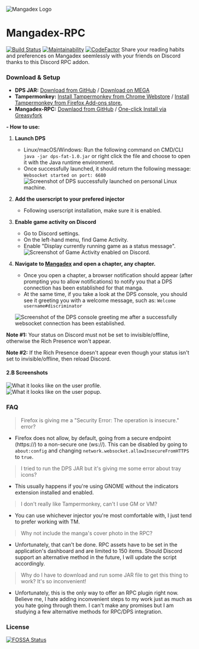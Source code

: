 ![Mangadex Logo](https://mangadex.org/images/misc/navbar.svg)
# Mangadex-RPC
[![Build Status](https://scrutinizer-ci.com/g/Jinzulen/Mangadex-RPC/badges/build.png?b=master)](https://scrutinizer-ci.com/g/Jinzulen/Mangadex-RPC/build-status/master) [![Maintainability](https://api.codeclimate.com/v1/badges/990f8b50b19662b84f1a/maintainability)](https://codeclimate.com/github/Jinzulen/Mangadex-RPC/maintainability) [![CodeFactor](https://www.codefactor.io/repository/github/jinzulen/mangadex-rpc/badge/master)](https://www.codefactor.io/repository/github/jinzulen/mangadex-rpc/overview/master) 
Share your reading habits and preferences on Mangadex seemlessly with your friends on Discord thanks to this Discord RPC addon.

### Download & Setup
- **DPS JAR:** [Download from GitHub](https://github.com/Jinzulen/Mangadex-RPC/blob/master/ext/tools/DPS.jar) / [Download on MEGA](https://mega.nz/#!wF43zIQT!KHUNhIuxZnXjvwBjklCqXyNSiNvhyA9hDzm2sz4pyug)
- **Tampermonkey:** [Install Tampermonkey from Chrome Webstore](https://chrome.google.com/webstore/detail/tampermonkey/dhdgffkkebhmkfjojejmpbldmpobfkfo) / [Install Tampermonkey from Firefox Add-ons store.](https://addons.mozilla.org/en-US/firefox/addon/tampermonkey/)
- **Mangadex-RPC:** [Downlaod from GitHub](https://github.com/Jinzulen/Mangadex-RPC/blob/master/src/Mangadex-RPC.js) / [One-click Install via Greasyfork](https://greasyfork.org/en/scripts/381077-mangadex-rpc)

**- How to use:**
1. **Launch DPS**
    - Linux/macOS/Windows: Run the following command on CMD/CLI `java -jar dps-fat-1.0.jar` or right click the file and choose to open it with the Java runtime environment.
    - Once successfully launched, it should return the following message: `Websocket started on port: 6680`
    ![Screenshot of DPS successfully launched on personal Linux machine.](https://i.imgur.com/r76ymXZ.png)
2. **Add the userscript to your prefered injector**
    - Following userscript installation, make sure it is enabled.
3. **Enable game activity on Discord**
    - Go to Discord settings.
    - On the left-hand menu, find Game Activity.
    - Enable "Display currently running game as a status message".
    ![Screenshot of Game Activity enabled on Discord.](https://i.imgur.com/JL2gJ5V.png)
4. **Navigate to [Mangadex](https://mangadex.org/) and open a chapter, any chapter.**
    - Once you open a chapter, a browser notification should appear (after prompting you to allow notifications) to notify you that a DPS connection has been established for that manga.
    - At the same time, if you take a look at the DPS console, you should see it greeting you with a welcome message, such as: `Welcome username#discriminator`

    ![Screenshot of the DPS console greeting me after a successfully websocket connection has been established.](https://i.imgur.com/1FG6dPx.png)

**Note #1:** Your status on Discord must not be set to invisible/offline, otherwise the Rich Presence won't appear.

**Note #2:** If the Rich Presence doesn't appear even though your status isn't set to invisible/offline, then reload Discord.

#### 2.B Screenshots
![What it looks like on the user profile.](https://greasyfork.org/system/screenshots/screenshots/000/014/769/original/Screenshot_2019-03-28_17-39-43.png?1553794056 "What it looks like on the user profile.") ![What it looks like on the user popup.](https://greasyfork.org/system/screenshots/screenshots/000/014/768/original/Screenshot_2019-03-28_18-01-48.png?1553794056 "What it looks like on the user popup.")

### FAQ
> Firefox is giving me a "Security Error: The operation is insecure." error?
- Firefox does not allow, by default, going from a secure endpoint (https://) to a non-secure one (ws://). This can be disabled by going to `about:config` and changing `network.websocket.allowInsecureFromHTTPS` to `true`.

> I tried to run the DPS JAR but it's giving me some error about tray icons?
- This usually happens if you're using GNOME without the indicators extension installed and enabled.

> I don't really like Tampermonkey, can't I use GM or VM?
- You can use whichever injector you're most comfortable with, I just tend to prefer working with TM.

> Why not include the manga's cover photo in the RPC?
- Unfortunately, that can't be done. RPC assets have to be set in the application's dashboard and are limited to 150 items. Should Discord support an alternative method in the future, I will update the script accordingly.

> Why do I have to download and run some JAR file to get this thing to work? It's so inconvenient!
- Unfortunately, this is the only way to offer an RPC plugin right now. Believe me, I hate adding inconvenient steps to my work just as much as you hate going through them. I can't make any promises but I am studying a few alternative methods for RPC/DPS integration.

### License
[![FOSSA Status](https://app.fossa.com/api/projects/git%2Bgithub.com%2FJinzulen%2FMangadex-RPC.svg?type=large)](https://app.fossa.com/projects/git%2Bgithub.com%2FJinzulen%2FMangadex-RPC?ref=badge_large)